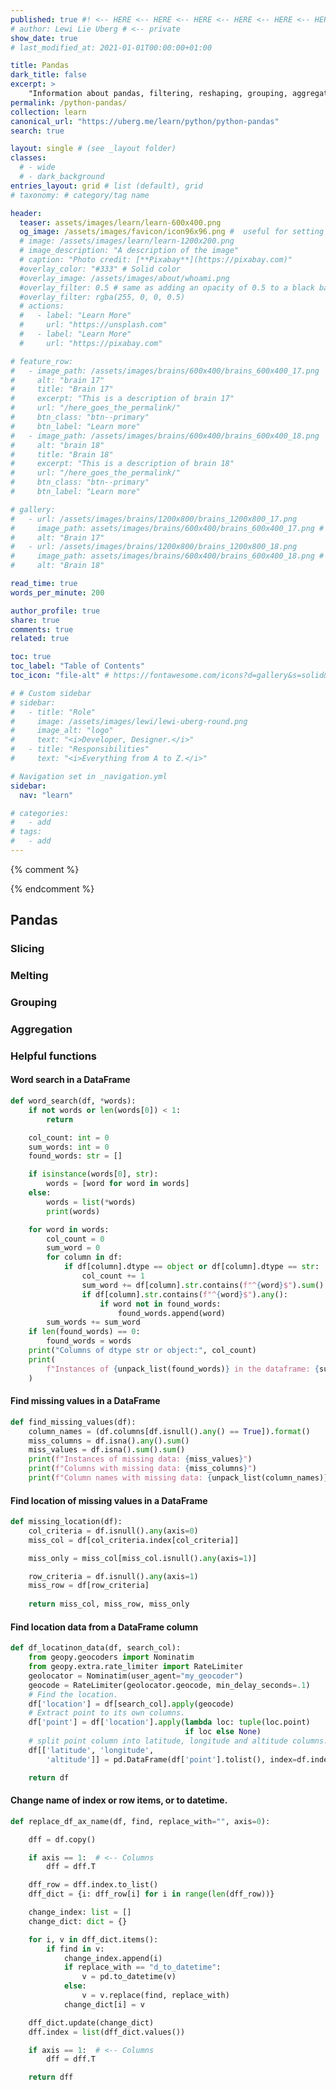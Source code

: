 ```yaml
---
published: true #! <-- HERE <-- HERE <-- HERE <-- HERE <-- HERE <-- HERE
# author: Lewi Lie Uberg # <-- private
show_date: true
# last_modified_at: 2021-01-01T00:00:00+01:00

title: Pandas
dark_title: false
excerpt: >
    "Information about pandas, filtering, reshaping, grouping, aggregation, ++"
permalink: /python-pandas/
collection: learn
canonical_url: "https://uberg.me/learn/python/python-pandas"
search: true

layout: single # (see _layout folder)
classes:
  # - wide
  # - dark_background
entries_layout: grid # list (default), grid
# taxonomy: # category/tag name

header:
  teaser: assets/images/learn/learn-600x400.png
  og_image: /assets/images/favicon/icon96x96.png #  useful for setting OpenGraph images on pages that don’t have a header or overlay image.
  # image: /assets/images/learn/learn-1200x200.png
  # image_description: "A description of the image"
  # caption: "Photo credit: [**Pixabay**](https://pixabay.com)"
  #overlay_color: "#333" # Solid color
  #overlay_image: /assets/images/about/whoami.png
  #overlay_filter: 0.5 # same as adding an opacity of 0.5 to a black background
  #overlay_filter: rgba(255, 0, 0, 0.5)
  # actions:
  #   - label: "Learn More"
  #     url: "https://unsplash.com"
  #   - label: "Learn More"
  #     url: "https://pixabay.com"

# feature_row:
#   - image_path: /assets/images/brains/600x400/brains_600x400_17.png
#     alt: "brain 17"
#     title: "Brain 17"
#     excerpt: "This is a description of brain 17"
#     url: "/here_goes_the_permalink/"
#     btn_class: "btn--primary"
#     btn_label: "Learn more"
#   - image_path: /assets/images/brains/600x400/brains_600x400_18.png
#     alt: "brain 18"
#     title: "Brain 18"
#     excerpt: "This is a description of brain 18"
#     url: "/here_goes_the_permalink/"
#     btn_class: "btn--primary"
#     btn_label: "Learn more"

# gallery:
#   - url: /assets/images/brains/1200x800/brains_1200x800_17.png
#     image_path: assets/images/brains/600x400/brains_600x400_17.png # -th
#     alt: "Brain 17"
#   - url: /assets/images/brains/1200x800/brains_1200x800_18.png
#     image_path: assets/images/brains/600x400/brains_600x400_18.png # -th
#     alt: "Brain 18"

read_time: true
words_per_minute: 200

author_profile: true
share: true
comments: true
related: true

toc: true
toc_label: "Table of Contents"
toc_icon: "file-alt" # https://fontawesome.com/icons?d=gallery&s=solid&m=free

# # Custom sidebar
# sidebar:
#   - title: "Role"
#     image: /assets/images/lewi/lewi-uberg-round.png
#     image_alt: "logo"
#     text: "<i>Developer, Designer.</i>"
#   - title: "Responsibilities"
#     text: "<i>Everything from A to Z.</i>"

# Navigation set in _navigation.yml
sidebar:
  nav: "learn"

# categories:
#   - add
# tags:
#   - add
---
```

<!-- Global site tag (gtag.js) - Google Analytics -->
<script async src="https://www.googletagmanager.com/gtag/js?id=G-X5TVX1RNG8"></script>
<script>
  window.dataLayer = window.dataLayer || [];
  function gtag(){dataLayer.push(arguments);}
  gtag('js', new Date());

  gtag('config', 'G-X5TVX1RNG8');
</script>

{% comment %}
<!-- {% include feature_row %}

{% include gallery caption="Gallery of my brain." %} -->{% endcomment %}

## Pandas

### Slicing

### Melting

### Grouping

### Aggregation

### Helpful functions

#### Word search in a DataFrame

```python
def word_search(df, *words):
    if not words or len(words[0]) < 1:
        return

    col_count: int = 0
    sum_words: int = 0
    found_words: str = []

    if isinstance(words[0], str):
        words = [word for word in words]
    else:
        words = list(*words)
        print(words)

    for word in words:
        col_count = 0
        sum_word = 0
        for column in df:
            if df[column].dtype == object or df[column].dtype == str:
                col_count += 1
                sum_word += df[column].str.contains(f"^{word}$").sum()
                if df[column].str.contains(f"^{word}$").any():
                    if word not in found_words:
                        found_words.append(word)
        sum_words += sum_word
    if len(found_words) == 0:
        found_words = words
    print("Columns of dtype str or object:", col_count)
    print(
        f"Instances of {unpack_list(found_words)} in the dataframe: {sum_words}"
    )
```

#### Find missing values in a DataFrame

```python
def find_missing_values(df):
    column_names = (df.columns[df.isnull().any() == True]).format()
    miss_columns = df.isna().any().sum()
    miss_values = df.isna().sum().sum()
    print(f"Instances of missing data: {miss_values}")
    print(f"Columns with missing data: {miss_columns}")
    print(f"Column names with missing data: {unpack_list(column_names)}")
```

#### Find location of missing values in a DataFrame

```python
def missing_location(df):
    col_criteria = df.isnull().any(axis=0)
    miss_col = df[col_criteria.index[col_criteria]]

    miss_only = miss_col[miss_col.isnull().any(axis=1)]

    row_criteria = df.isnull().any(axis=1)
    miss_row = df[row_criteria]
    
    return miss_col, miss_row, miss_only
```

#### Find location data from a DataFrame column

```python
def df_locatinon_data(df, search_col):
    from geopy.geocoders import Nominatim
    from geopy.extra.rate_limiter import RateLimiter
    geolocator = Nominatim(user_agent="my_geocoder")
    geocode = RateLimiter(geolocator.geocode, min_delay_seconds=.1)
    # Find the location.
    df['location'] = df[search_col].apply(geocode)
    # Extract point to its own columns.
    df['point'] = df['location'].apply(lambda loc: tuple(loc.point)
                                       if loc else None)
    # split point column into latitude, longitude and altitude columns.
    df[['latitude', 'longitude',
        'altitude']] = pd.DataFrame(df['point'].tolist(), index=df.index)

    return df
```

#### Change name of index or row items, or to datetime. 

```python
def replace_df_ax_name(df, find, replace_with="", axis=0):

    dff = df.copy()

    if axis == 1:  # <-- Columns
        dff = dff.T

    dff_row = dff.index.to_list()
    dff_dict = {i: dff_row[i] for i in range(len(dff_row))}

    change_index: list = []
    change_dict: dict = {}

    for i, v in dff_dict.items():
        if find in v:
            change_index.append(i)
            if replace_with == "d_to_datetime":
                v = pd.to_datetime(v)
            else:
                v = v.replace(find, replace_with)
            change_dict[i] = v

    dff_dict.update(change_dict)
    dff.index = list(dff_dict.values())

    if axis == 1:  # <-- Columns
        dff = dff.T

    return dff
```
